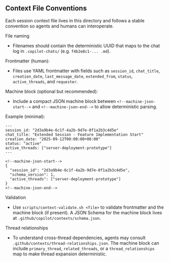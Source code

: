 Context File Conventions
------------------------

Each session context file lives in this directory and follows a stable convention so agents and humans can interoperate.

File naming
- Filenames should contain the deterministic UUID that maps to the chat log in `.copilot-chats/` (e.g. `f4b2e8c1-... .md`).

Frontmatter (human):
- Files use YAML frontmatter with fields such as `session_id`, `chat_title`, `creation_date`, `last_message_date`, `extended_from`, `status`, `active_threads`, and `requester`.

Machine block (optional but recommended):
- Include a compact JSON machine block between `<!--machine-json-start-->` and `<!--machine-json-end-->` to allow deterministic parsing.

Example (minimal):
```
---
session_id: "2d3a9b4e-6c1f-4a2b-9d7e-0f1a2b3c4d5e"
chat_title: "Extended Session - Feature Implementation Start"
creation_date: "2025-09-12T00:00:00+00:00"
status: "active"
active_threads: ["server-deployment-prototype"]
---

<!--machine-json-start-->
{
  "session_id": "2d3a9b4e-6c1f-4a2b-9d7e-0f1a2b3c4d5e",
  "schema_version": 1,
  "active_threads": ["server-deployment-prototype"]
}
<!--machine-json-end-->

```

Validation
- Use `scripts/context-validate.sh <file>` to validate frontmatter and the machine block (if present). A JSON Schema for the machine block lives at `.github/copilot/contexts/schema.json`.

Thread relationships
- To understand cross-thread dependencies, agents may consult `.github/contexts/thread-relationships.json`. The machine block can include `primary_thread`, `related_threads`, or a `thread_relationships` map to make thread expansion deterministic.
